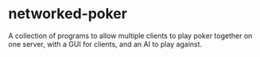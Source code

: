 # networked-poker
A collection of programs to allow multiple clients to play poker together on one server, with a GUI for clients, and an AI to play against.

